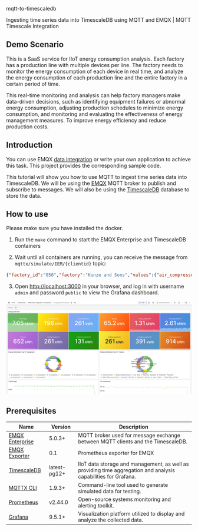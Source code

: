  mqtt-to-timescaledb

Ingesting time series data into TimescaleDB using MQTT and EMQX | MQTT Timescale Integration

## Demo Scenario

This is a SaaS service for IIoT energy consumption analysis.
Each factory has a production line with multiple devices per line. The factory needs to monitor the energy consumption of each device in real time, and analyze the energy consumption of each production line and the entire factory in a certain period of time.

This real-time monitoring and analysis can help factory managers make data-driven decisions, such as identifying equipment failures or abnormal energy consumption, adjusting production schedules to minimize energy consumption, and monitoring and evaluating the effectiveness of energy management measures. To improve energy efficiency and reduce production costs.

<!-- ![EMQX IIoT Energy Monitoring Example](./image/energy-architecture.png) -->

## Introduction

You can use EMQX [data integration](https://www.emqx.com/en/solutions/mqtt-data-integration) or write your own application to achieve this task. This project provides the corresponding sample code.

This tutorial will show you how to use MQTT to ingest time series data into TimescaleDB. We will be using the [EMQX](https://www.emqx.io/) MQTT broker to publish and subscribe to messages. We will also be using the [TimescaleDB](https://www.timescale.com/) database to store the data.

## How to use

Please make sure you have installed the docker.

1. Run the `make` command to start the EMQX Enterprise and TimescaleDB containers


2. Wait until all containers are running, you can receive the message from `mqttx/simulate/IEM/{clientid}` topic:

```json
{"factory_id":"056","factory":"Kunze and Sons","values":{"air_compressor_1":3.07,"air_compressor_2":5.19,"lighting":0.96,"cooling_equipment":20.75,"heating_equipment":45.26,"conveyor":8.36,"coating_equipment":4.6,"inspection_equipment":1.8,"welding_equipment":4.88,"packaging_equipment":5.62,"cutting_equipment":15.67},"timestamp":1684145357169}
```

3. Open <http://localhost:3000> in your browser, and log in with username `admin` and password `public` to view the Grafana dashboard.

![EMQX IIoT Energy Monitoring Example](./image/energy-overview.png)

## Prerequisites

| Name      | Version | Description                                                                      |
| --------- | ------- | -------------------------------------------------------------------------------- |
| [EMQX Enterprise](https://www.emqx.com/en/products/emqx)      | 5.0.3+  | MQTT broker used for message exchange between MQTT clients and the TimescaleDB. |
| [EMQX Exporter](https://github.com/emqx/emqx-exporter)      | 0.1 | Prometheus exporter for EMQX |
| [TimescaleDB](https://www.timescale.com/)     | latest-pg12+  | IIoT data storage and management, as well as providing time aggregation and analysis capabilities for Grafana.      |
| [MQTTX CLI](https://mqttx.app/cli) | 1.9.3+  | Command-line tool used to generate simulated data for testing.        |
| [Prometheus](https://prometheus.io/)   | v2.44.0  | Open-source systems monitoring and alerting toolkit.       |
| [Grafana](https://grafana.com/)   | 9.5.1+  | Visualization platform utilized to display and analyze the collected data.       |
